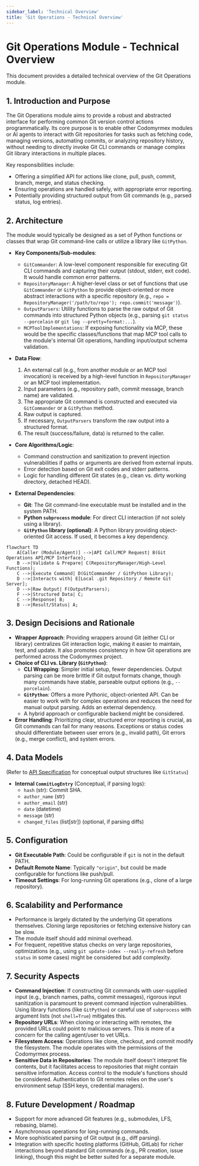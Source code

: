 ```yaml
---
sidebar_label: 'Technical Overview'
title: 'Git Operations - Technical Overview'
---
```


# Git Operations Module - Technical Overview

This document provides a detailed technical overview of the Git Operations module.

## 1. Introduction and Purpose

The Git Operations module aims to provide a robust and abstracted interface for performing common Git version control actions programmatically. Its core purpose is to enable other Codomyrmex modules or AI agents to interact with Git repositories for tasks such as fetching code, managing versions, automating commits, or analyzing repository history, without needing to directly invoke Git CLI commands or manage complex Git library interactions in multiple places.

Key responsibilities include:
- Offering a simplified API for actions like clone, pull, push, commit, branch, merge, and status checking.
- Ensuring operations are handled safely, with appropriate error reporting.
- Potentially providing structured output from Git commands (e.g., parsed status, log entries).

## 2. Architecture

The module would typically be designed as a set of Python functions or classes that wrap Git command-line calls or utilize a library like `GitPython`.

- **Key Components/Sub-modules**:
  - `GitCommander`: A low-level component responsible for executing Git CLI commands and capturing their output (stdout, stderr, exit code). It would handle common error patterns.
  - `RepositoryManager`: A higher-level class or set of functions that use `GitCommander` or `GitPython` to provide object-oriented or more abstract interactions with a specific repository (e.g., `repo = RepositoryManager('/path/to/repo'); repo.commit('message')`).
  - `OutputParsers`: Utility functions to parse the raw output of Git commands into structured Python objects (e.g., parsing `git status --porcelain` or `git log --pretty=format:...`).
  - `MCPToolImplementations`: If exposing functionality via MCP, these would be the specific classes/functions that map MCP tool calls to the module's internal Git operations, handling input/output schema validation.

- **Data Flow**:
  1. An external call (e.g., from another module or an MCP tool invocation) is received by a high-level function in `RepositoryManager` or an MCP tool implementation.
  2. Input parameters (e.g., repository path, commit message, branch name) are validated.
  3. The appropriate Git command is constructed and executed via `GitCommander` or a `GitPython` method.
  4. Raw output is captured.
  5. If necessary, `OutputParsers` transform the raw output into a structured format.
  6. The result (success/failure, data) is returned to the caller.

- **Core Algorithms/Logic**:
  - Command construction and sanitization to prevent injection vulnerabilities if paths or arguments are derived from external inputs.
  - Error detection based on Git exit codes and stderr patterns.
  - Logic for handling different Git states (e.g., clean vs. dirty working directory, detached HEAD).

- **External Dependencies**:
  - **Git**: The Git command-line executable must be installed and in the system PATH.
  - **Python `subprocess` module**: For direct CLI interaction (if not solely using a library).
  - **`GitPython` library (optional)**: A Python library providing object-oriented Git access. If used, it becomes a key dependency.

```mermaid
flowchart TD
    A[Caller (Module/Agent)] -->|API Call/MCP Request| B(Git Operations API/MCP Interface);
    B -->|Validate & Prepare| C(RepositoryManager/High-Level Functions);
    C -->|Execute Command| D(GitCommander / GitPython Library);
    D -->|Interacts with| E[Local .git Repository / Remote Git Server];
    D -->|Raw Output| F(OutputParsers);
    F -->|Structured Data| C;
    C -->|Response| B;
    B -->|Result/Status| A;
```

## 3. Design Decisions and Rationale

- **Wrapper Approach**: Providing wrappers around Git (either CLI or library) centralizes Git interaction logic, making it easier to maintain, test, and update. It also promotes consistency in how Git operations are performed across the Codomyrmex project.
- **Choice of CLI vs. Library (`GitPython`)**:
    - **CLI Wrapping**: Simpler initial setup, fewer dependencies. Output parsing can be more brittle if Git output formats change, though many commands have stable, parseable output options (e.g., `--porcelain`).
    - **`GitPython`**: Offers a more Pythonic, object-oriented API. Can be easier to work with for complex operations and reduces the need for manual output parsing. Adds an external dependency.
    - A hybrid approach or configurable backend might be considered.
- **Error Handling**: Prioritizing clear, structured error reporting is crucial, as Git commands can fail for many reasons. Exceptions or status codes should differentiate between user errors (e.g., invalid path), Git errors (e.g., merge conflict), and system errors.

## 4. Data Models

(Refer to [API Specification](../api_specification.md#data-models) for conceptual output structures like `GitStatus`)

- **Internal `CommitLogEntry`** (Conceptual, if parsing logs):
  - `hash` (str): Commit SHA.
  - `author_name` (str)
  - `author_email` (str)
  - `date` (datetime)
  - `message` (str)
  - `changed_files` (list[str]) (optional, if parsing diffs)

## 5. Configuration

- **Git Executable Path**: Could be configurable if `git` is not in the default PATH.
- **Default Remote Name**: Typically `"origin"`, but could be made configurable for functions like push/pull.
- **Timeout Settings**: For long-running Git operations (e.g., clone of a large repository).

## 6. Scalability and Performance

- Performance is largely dictated by the underlying Git operations themselves. Cloning large repositories or fetching extensive history can be slow.
- The module itself should add minimal overhead.
- For frequent, repetitive status checks on very large repositories, optimizations (e.g., using `git update-index --really-refresh` before `status` in some cases) might be considered but add complexity.

## 7. Security Aspects

- **Command Injection**: If constructing Git commands with user-supplied input (e.g., branch names, paths, commit messages), rigorous input sanitization is paramount to prevent command injection vulnerabilities. Using library functions (like `GitPython`) or careful use of `subprocess` with argument lists (not `shell=True`) mitigates this.
- **Repository URLs**: When cloning or interacting with remotes, the provided URLs could point to malicious servers. This is more of a concern for the calling agent/user to vet URLs.
- **Filesystem Access**: Operations like clone, checkout, and commit modify the filesystem. The module operates with the permissions of the Codomyrmex process.
- **Sensitive Data in Repositories**: The module itself doesn't interpret file contents, but it facilitates access to repositories that might contain sensitive information. Access control to the module's functions should be considered. Authentication to Git remotes relies on the user's environment setup (SSH keys, credential managers).

## 8. Future Development / Roadmap

- Support for more advanced Git features (e.g., submodules, LFS, rebasing, blame).
- Asynchronous operations for long-running commands.
- More sophisticated parsing of Git output (e.g., diff parsing).
- Integration with specific hosting platforms (GitHub, GitLab) for richer interactions beyond standard Git commands (e.g., PR creation, issue linking), though this might be better suited for a separate module. 